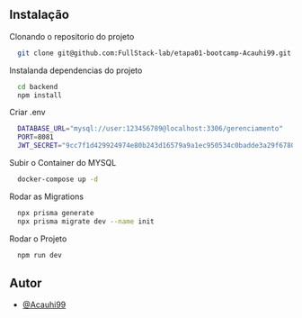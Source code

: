 ## Instalação

Clonando o repositorio do projeto

```bash
  git clone git@github.com:FullStack-lab/etapa01-bootcamp-Acauhi99.git
```

Instalanda dependencias do projeto

```bash
  cd backend
  npm install
```

Criar .env

```bash
  DATABASE_URL="mysql://user:123456789@localhost:3306/gerenciamento"
  PORT=8081
  JWT_SECRET="9cc7f1d429924974e80b243d16579a9a1ec950534c0badde3a29f678033934b4"
```

Subir o Container do MYSQL

```bash
  docker-compose up -d
```

Rodar as Migrations

```bash
  npx prisma generate
  npx prisma migrate dev --name init
```

Rodar o Projeto

```bash
  npm run dev
```

## Autor

- [@Acauhi99](https://github.com/Acauhi99)

